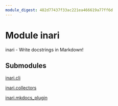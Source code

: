 ```yaml
---
module_digest: 482d77437f33ac221ea466619a77ff6d
---
```


# Module inari

inari - Write docstrings in Markdown!

## Submodules

[inari.cli](cli-py)

[inari.collectors](collectors-py)

[inari.mkdocs_plugin](mkdocs_plugin-py)
